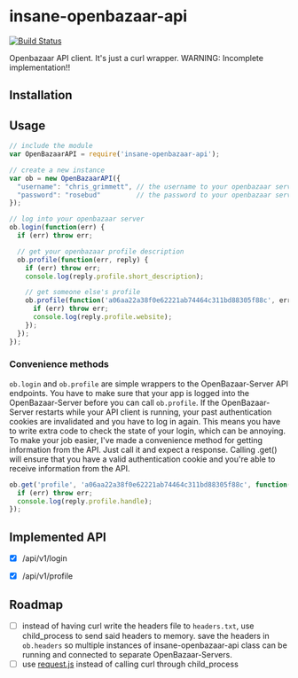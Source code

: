 # insane-openbazaar-api

[![Build Status](https://travis-ci.org/insanity54/insane-openbazaar-api.svg?branch=master)](https://travis-ci.org/insanity54/insane-openbazaar-api)

Openbazaar API client. It's just a curl wrapper. WARNING: Incomplete implementation!!

## Installation

  

## Usage

```js
// include the module
var OpenBazaarAPI = require('insane-openbazaar-api');

// create a new instance
var ob = new OpenBazaarAPI({
  "username": "chris_grimmett", // the username to your openbazaar server
  "password": "rosebud"         // the password to your openbazaar server
});

// log into your openbazaar server
ob.login(function(err) {
  if (err) throw err;

  // get your openbazaar profile description
  ob.profile(function(err, reply) {
    if (err) throw err;
    console.log(reply.profile.short_description);

    // get someone else's profile
    ob.profile(function('a06aa22a38f0e62221ab74464c311bd88305f88c', err, reply) {
      if (err) throw err;
      console.log(reply.profile.website);
    });
  });
});

```


### Convenience methods

`ob.login` and `ob.profile` are simple wrappers to the OpenBazaar-Server API endpoints. You have to make sure that your app is logged into the OpenBazaar-Server before you can call `ob.profile`. If the OpenBazaar-Server restarts while your API client is running, your past authentication cookies are invalidated and you have to log in again. This means you have to write extra code to check the state of your login, which can be annoying. To make your job easier, I've made a convenience method for getting information from the API. Just call it and expect a response. Calling .get() will ensure that you have a valid authentication cookie and you're able to receive information from the API.

```js
ob.get('profile', 'a06aa22a38f0e62221ab74464c311bd88305f88c', function(err, reply) {
  if (err) throw err;
  console.log(reply.profile.handle);
});
```



## Implemented API

* [x] /api/v1/login
* [x] /api/v1/profile





## Roadmap

* [ ] instead of having curl write the headers file to `headers.txt`, use child_process to send said headers to memory.
      save the headers in `ob.headers` so multiple instances of insane-openbazaar-api class can be running and connected
      to separate OpenBazaar-Servers.
* [ ] use [request.js](https://npmjs.org/package/request) instead of calling curl through child_process
